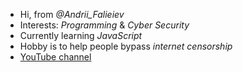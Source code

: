 - Hi, from *@Andrii_Falieiev*
- Interests: *Programming* & *Cyber Security*
- Currently learning *JavaScript*
- Hobby is to help people bypass _internet censorship_
- [YouTube channel](https://www.youtube.com/channel/UCY_2FuUykbrEGUoOtsskT1A)

<!---
autopilotcode/autopilotcode is a ✨ special ✨ repository because its `README.md` (this file) appears on your GitHub profile.
You can click the Preview link to take a look at your changes.
--->
